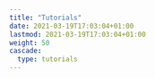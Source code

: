 ```yaml
---
title: "Tutorials"
date: 2021-03-19T17:03:04+01:00
lastmod: 2021-03-19T17:03:04+01:00
weight: 50
cascade:
  type: tutorials
---
```


